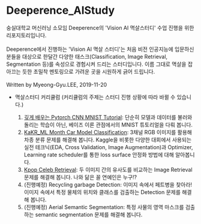 # Deeperence_AIStudy
숭실대학교 머신러닝 소모임 Deeperence의 'Vision AI 멱살스터디' 수업 진행을 위한 리포지토리입니다.<br><br>
Deeperence에서 진행하는 'Vision AI 멱살 스터디'는 처음 비전 인공지능에 입문하신 분들을 대상으로 한달간 다양한 태스크(Classification, Image Retrieval, Segmentation 등)를 속성으로 경험시켜 드리는 스터디입니다. 이름 그대로 멱살을 잡아끄는 듯한 초밀착 멘토링으로 가려운 곳을 시원하게 긁어 드립니다.<br><br>
Written by Myeong-Gyu.LEE, 2019-11-20

* 멱살스터디 커리큘럼 (커리큘럼의 주제는 스터디 진행 상황에 따라 바뀔 수 있습니다.)


  1. [깊게 배우는 Pytorch CNN MNIST Tutorial](https://github.com/brstar96/Deeperence_AIStudy/tree/master/01_MNIST_Classification): 단순히 모델과 데이터를 불러와 돌리는 학습이 아닌, 베이즈 이론 관점에서의 MNIST 튜토리얼을 다뤄 봅니다. 
  2. [KaKR_ML Month Car Model Classification](https://github.com/brstar96/Deeperence_AIStudy/tree/master/02_KaKR3rd_CarModelClassificaiton): 3채널 RGB 이미지를 활용해 차종 분류 문제를 해결해 봅니다. Kaggle을 비롯한 다양한 대회에서 사용되는 실전 테크닉(EDA, Cross Validation, Image Augmentation)과 Optimizer, Learning rate scheduler를 통한 loss surface 안정화 방법에 대해 알아봅니다.
  3. [Kpop Celeb Retrieval](https://github.com/brstar96/Deeperence_AIStudy/tree/master/03_KpopCelebRetrieval): 두 이미지 간의 유사도를 비교하는 Image Retrieval 문제를 해결해 봅니다. 나와 닮은 꼴 연예인은 누구!?
  4. (진행예정) Recycling garbage Detection: 이미지 속에서 페트병을 찾아라! 이미지 속에서 특정 물체의 위치와 클래스를 검출하는 Detection 문제를 해결해 봅니다. 
  5. (진행예정) Aerial Semantic Segmentation: 특정 사물의 영역 마스크를 검출하는 semantic segmentation 문제를 해결해 봅니다.